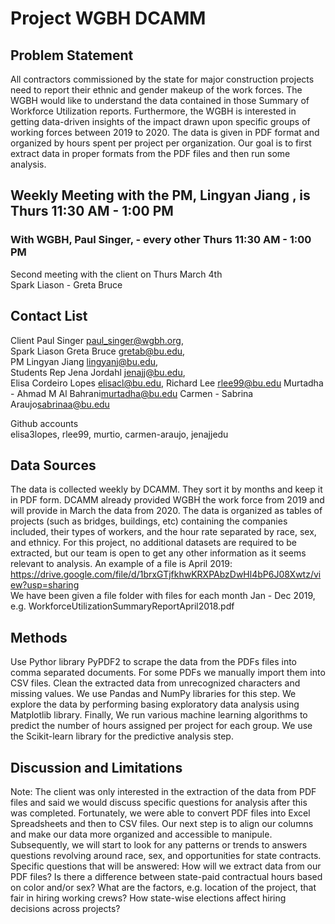 # Project WGBH DCAMM
## Problem Statement
All contractors commissioned by the state for major construction projects need to report their ethnic and gender makeup of the work forces. The WGBH would like to understand the data contained in those Summary of Workforce Utilization reports. Furthermore, the WGBH is interested in getting data-driven insights of the impact drawn upon specific groups of working forces between 2019 to 2020. The data is given in PDF format and organized by hours spent per project per organization.  Our goal is to first extract data in proper formats from the PDF files and then run some analysis.

## Weekly Meeting with the PM, Lingyan Jiang , is Thurs 11:30 AM - 1:00 PM
### With WGBH, Paul Singer, - every other Thurs 11:30 AM - 1:00 PM  
Second meeting with the client on Thurs March 4th  
Spark Liason - Greta Bruce

## Contact List

Client Paul Singer <paul_singer@wgbh.org>,  
Spark Liason Greta Bruce <gretab@bu.edu>,   
PM Lingyan Jiang <lingyanj@bu.edu>,  
Students Rep Jena Jordahl <jenajj@bu.edu>,  
Elisa Cordeiro Lopes <elisacl@bu.edu>, Richard Lee <rlee99@bu.edu>
Murtadha - Ahmad M Al Bahrani<murtadha@bu.edu>
Carmen - Sabrina Araujo<sabrinaa@bu.edu>

Github accounts  
elisa3lopes, rlee99, murtio, carmen-araujo, jenajjedu

## Data Sources
The data is collected weekly by DCAMM. They sort it by months and keep it in PDF form. DCAMM already provided WGBH the work force from 2019 and will provide in March the data from 2020. The data is organized as tables of projects (such as bridges, buildings, etc) containing the companies included, their types of workers, and the hour rate separated by race, sex, and ethnicy. For this project, no additional datasets are required to be extracted, but our team is open to get any other information as it seems relevant to analysis. 
An example of a file is April 2019: https://drive.google.com/file/d/1brxGTjfkhwKRXPAbzDwHl4bP6J08Xwtz/view?usp=sharing  
We have been given a file folder with files for each month Jan - Dec 2019, e.g. WorkforceUtilizationSummaryReportApril2018.pdf

## Methods
Use Pythor library PyPDF2 to scrape the data from the PDFs files into comma separated documents. For some PDFs we manually import them into CSV files.
Clean the extracted data from unrecognized characters and missing values. We use Pandas and NumPy libraries for this step.
We explore the data by performing basing exploratory data analysis using Matplotlib library.
Finally, We run various machine learning algorithms to predict the number of hours assigned per project for each group. We use the Scikit-learn library for the predictive analysis step.

## Discussion and Limitations
Note: The client was only interested in the extraction of the data from PDF files and said we would discuss specific questions for analysis after this was completed. Fortunately, we were able to convert PDF files into Excel Spreadsheets and then to CSV files. Our next step is to align our columns and make our data more organized and accessible to manipule. Subsequently, we will start to look for any patterns or trends to answers questions revolving around race, sex, and opportunities for state contracts. 
Specific questions that will be answered: 
How will we extract data from our PDF files?
Is there a difference between state-paid contractual hours based on color and/or sex?
What are the factors, e.g. location of the project, that fair in hiring working crews?
How state-wise elections affect hiring decisions across projects?
